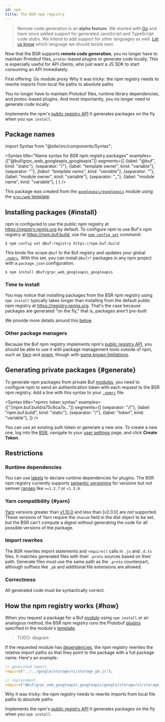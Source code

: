 ```yaml
---
id: npm
title: The BSR npm registry
---
```


> Remote code generation is an **alpha feature**. We started with [Go](../../tour/use-remote-generation.md) and have since added support for generated JavaScript and TypeScript code stubs. We intend to add support for other languages as well. [Let us know](/contact.md) which language we should tackle next.

Now that the BSR supports **remote code generation**, you no longer have to maintain Protobuf files, `protoc`-based plugins or generate code locally. This is especially useful for API clients, who just want a JS SDK to start consuming an API immediately.

First offering: Go module proxy
Why it was tricky: the npm registry needs to rewrite imports from local file paths to absolute paths

You no longer have to maintain Protobuf files, runtime library dependencies, and protoc-based plugins. And most importantly, you no longer need to generate code locally.

Implements the npm's [public registry API][registry]
It generates packages on the fly when you `npm install`.

## Package names

import Syntax from "@site/src/components/Syntax";

<Syntax
  title="Name syntax for BSR npm registry packages"
  examples={["@buf/grpc_web_googleapis_googleapis"]}
  segments={[
    {label: "@buf", kind: "static"},
    {separator: "/"},
    {label: "template owner", kind: "variable"},
    {separator: "_"},
    {label: "template name", kind: "variable"},
    {separator: "_"},
    {label: "module owner", kind: "variable"},
    {separator: "_"},
    {label: "module name", kind: "variable"},
  ]
} />

This package was created from the [`googleapis/googleapis`](https://buf.build/googleapis/googleapis)
module using the [`grpc/web` template](https://buf.build/grpc/templates/web).

## Installing packages {#install}

npm is configured to use the public npm registry at https://registry.npmjs.org by default. To configure npm to use Buf's npm registry at https://npm.buf.build, use the [`npm config set`][config_set] command:

```terminal
$ npm config set @buf:registry https://npm.buf.build
```

This binds the scope `@buf` to the Buf registry and updates your global [`.npmrc`][npmrc]. With this set, you can install `@buf/*` packages in any npm project with a `package.json` configuration.

```terminal
$ npm install @buf/grpc_web_googleapis_googleapis
```

### Time to install

You may notice that installing packages from the BSR npm registry using `npm install` typically takes longer than installing from the default public npm registry at https://registry.npmjs.org. That's the case because packages are generated "on the fly," that is, packages aren't pre-built

We provide more details around this [below](#how)

### Other package managers

Because the Buf npm registry implements npm's [public registry API][registry], you should be able to use it with package management tools outside of npm, such as [Yarn] and [pnpm], though with [some known limitations](#yarn).

## Generating private packages {#generate}

To generate npm packages from private Buf [modules], you need to configure npm to send an authentication token with each request to the BSR npm registry. Add a line with this syntax to your [`.npmrc`][npmrc] file:

<Syntax
  title="npmrc token syntax"
  examples={["//npm.buf.build/a75c6ca7a..."]}
  segments={[
    {separator: "//"},
    {label: "npm.buf.build", kind: "static"},
    {separator: "/"},
    {label: "token", kind: "variable"},
  ]}
/>

You can use an existing auth token or generate a new one. To create a new one, log into the [BSR], navigate to your [user settings][settings] page, and click **Create Token**.

## Restrictions

### Runtime dependencies

You can use [labels] to declare runtime dependencies for plugins. The BSR npm registry currently supports [semantic versioning][semver] for versions but _not_ semver [ranges] like `>=1.2.7` or `<1.3.0`.

### Yarn compatibility {#yarn}

[Yarn] versions greater than [v1.10.0][yarn_v1] and less than [v2.0.0] are _not_ supported. These versions of Yarn require the `shasum` field in the dist object to be set, but the BSR can't compute a digest without generating the code for all possible versions of the package.

### Import rewrites

The BSR rewrites import statements and `require()` calls in `.js` and `.d.ts` files. It matches generated files with their `.proto` sources based on their path. Generate files _must_ use the same path as the `.proto` counterpart, although suffixes like `_pb` and additional file extensions are allowed.

### Correctness

All generated code must be syntactically correct.

## How the npm registry works {#how}

When you request a package for a Buf [module][modules] using `npm install` or an analogous method, the BSR npm registry runs the Protobuf [plugins] specified in the module's [template].

> TODO: diagram

If the requested module has [dependencies][deps], the npm registry rewrites the relative import paths so that they point to the package with a full package name. Here's an example:

```javascript
// generated import
require("../../google/storage/v1/storage_pb.js");

// replacement
require("@buf/grpc_web_googleapis_googleapis/google/storage/v1/storage_pb.js");
```

Why it was tricky: the npm registry needs to rewrite imports from local file paths to absolute paths

Implements the npm's [public registry API][registry]
It generates packages on the fly when you `npm install`.

[bsr]: /bsr/overview
[config_set]: https://docs.npmjs.com/cli/v8/commands/npm-config#set
[deps]: /bsr/overview#dependencies
[labels]: /bsr/remote-generation/plugin-example#3-prepare-the-dockerfile
[modules]: /bsr/overview#modules
[npmrc]: https://docs.npmjs.com/cli/v8/configuring-npm/npmrc
[plugins]: /bsr/remote-generation/concepts#plugins
[pnpm]: https://pnpm.io
[ranges]: https://docs.npmjs.com/cli/v6/using-npm/semver#ranges
[registry]: https://github.com/npm/registry/blob/master/docs/REGISTRY-API.md
[semver]: https://semver.org
[settings]: https://buf.build/settings/user
[template]: /bsr/remote-generation/concepts#templates
[yarn]: https://yarnkpkg.com
[yarn_v1]: https://github.com/yarnpkg/yarn/releases/tag/v1.10.0
[yarn_v2]: https://github.com/yarnpkg/yarn/releases/tag/v2.0.0
